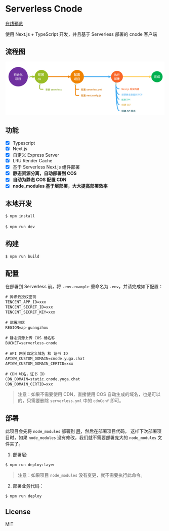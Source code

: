 # Serverless Cnode

[在线预览](https://cnode.yuga.chat)

使用 Next.js + TypeScript 开发，并且基于 Serverless 部署的 cnode 客户端

## 流程图

![Deploy Flow](./docs/ssr-deploy-flow.png)

## 功能

- [x] Typescript
- [x] Next.js
- [x] 自定义 Express Server
- [x] LRU Render Cache
- [x] 基于 Serverless Next.js 组件部署
- [x] **静态资源分离，自动部署到 COS**
- [x] **自动为静态 COS 配置 CDN**
- [x] **node_modules 基于层部署，大大提高部署效率**

## 本地开发

```bash
$ npm install

$ npm run dev
```

## 构建

```bash
$ npm run build
```

## 配置

在部署到 Serverless 前，将 `.env.example` 重命名为 `.env`，并请完成如下配置：

```dotenv
# 腾讯云授权密钥
TENCENT_APP_ID=xxx
TENCENT_SECRET_ID=xxx
TENCENT_SECRET_KEY=xxx

# 部署地区
REGION=ap-guangzhou

# 静态资源上传 COS 桶名称
BUCKET=serverless-cnode

# API 网关自定义域名 和 证书 ID
APIGW_CUSTOM_DOMAIN=cnode.yuga.chat
APIGW_CUSTOM_DOMAIN_CERTID=xxx

# CDN 域名，证书 ID
CDN_DOMAIN=static.cnode.yuga.chat
CDN_DOMAIN_CERTID=xxx
```

> 注意：如果不需要使用 CDN，直接使用 COS 自动生成的域名，也是可以的，只需要删除
> `serverless.yml` 中的 `cdnConf` 即可。

## 部署

此项目会先将 `node_modules` 部署到
[层](https://cloud.tencent.com/document/product/583/40159)，然后在部署项目代码，
这样下次部署项目时，如果 `node_modules` 没有修改，我们就不需要部署庞大的
`node_modules` 文件夹了。

1. 部署层:

```bash
$ npm run deploy:layer
```

> 注意：如果项目 `node_modules` 没有变更，就不需要执行此命令。

2. 部署业务代码：

```bash
$ npm run deploy
```

## License

MIT
